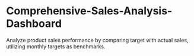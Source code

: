 # Comprehensive-Sales-Analysis-Dashboard
Analyze product sales performance by comparing target with actual sales, utilizing monthly targets as benchmarks. 
